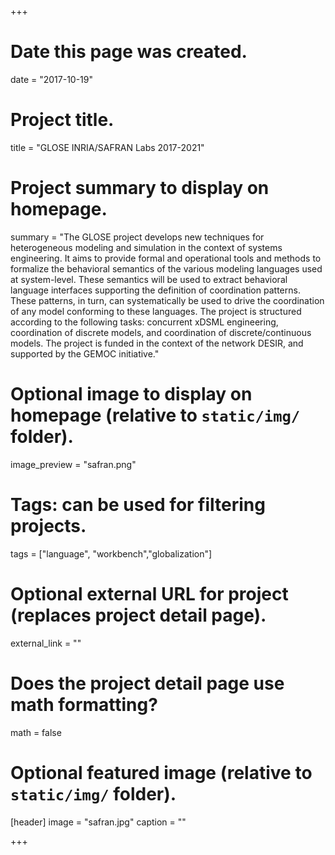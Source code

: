 +++
# Date this page was created.
date = "2017-10-19"

# Project title.
title = "GLOSE INRIA/SAFRAN Labs 2017-2021"

# Project summary to display on homepage.
summary = "The GLOSE project develops new techniques for heterogeneous modeling and simulation in the context of systems engineering. It aims to provide formal and operational tools and methods to formalize the behavioral semantics of the various modeling languages used at system-level. These semantics will be used to extract behavioral language interfaces supporting the definition of coordination patterns. These patterns, in turn, can systematically be used to drive the coordination of any model conforming to these languages. The project is structured according to the following tasks: concurrent xDSML engineering, coordination of discrete models, and coordination of discrete/continuous models. The project is funded in the context of the network DESIR, and supported by the GEMOC initiative."

# Optional image to display on homepage (relative to `static/img/` folder).
image_preview = "safran.png"

# Tags: can be used for filtering projects.
tags = ["language", "workbench","globalization"]


# Optional external URL for project (replaces project detail page).
external_link = ""

# Does the project detail page use math formatting?
math = false

# Optional featured image (relative to `static/img/` folder).
[header]
image = "safran.jpg"
caption = "" 

+++
